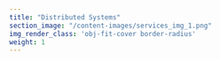 ```yaml
---
title: "Distributed Systems"
section_image: "/content-images/services_img_1.png"
img_render_class: 'obj-fit-cover border-radius'
weight: 1
---
```

